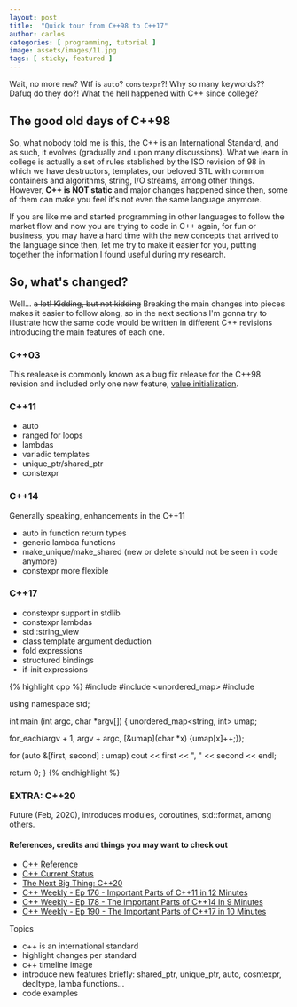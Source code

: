 ```yaml
---
layout: post
title:  "Quick tour from C++98 to C++17"
author: carlos
categories: [ programming, tutorial ]
image: assets/images/11.jpg
tags: [ sticky, featured ]
---
```

Wait, no more `new`? Wtf is `auto`? `constexpr`?! Why so many keywords?? Dafuq do they do?!
What the hell happened with C++ since college?


## The good old days of C++98

So, what nobody told me is this, the C++ is an International Standard, and as such, it evolves (gradually and upon many discussions).
What we learn in college is actually a set of rules stablished by the ISO revision of 98 in which we have destructors, templates,
our beloved STL with common containers and algorithms, string, I/O streams, among other things. However, **C++ is NOT static**
and major changes happened since then, some of them can make you feel it's not even the same language anymore.

If you are like me and started programming in other languages to follow the market flow and now you are trying
to code in C++ again, for fun or business, you may have a hard time with the new concepts that arrived to the language since then,
let me try to make it easier for you, putting together the information I found useful during my research.

## So, what's changed?

Well... ~~a lot! Kidding, but not kidding~~ Breaking the main changes into pieces makes it easier to follow along,
so in the next sections I'm gonna try to illustrate how the same code would be written in different C++ revisions
introducing the main features of each one.

### C++03

This realease is commonly known as a bug fix release for the C++98 revision and included only one new feature, 
[value initialization](https://en.cppreference.com/w/cpp/language/value_initialization).

### C++11

- auto
- ranged for loops
- lambdas
- variadic templates
- unique_ptr/shared_ptr
- constexpr

### C++14

Generally speaking, enhancements in the C++11
- auto in function return types
- generic lambda functions
- make_unique/make_shared (new or delete should not be seen in code anymore)
- constexpr more flexible

### C++17

- constexpr support in stdlib
- constexpr lambdas
- std::string_view
- class template argument deduction
- fold expressions
- structured bindings
- if-init expressions

{% highlight cpp %}
#include <iostream>
#include <unordered_map>
#include <algorithm>

using namespace std;

int main (int argc, char *argv[])
{
  unordered_map<string, int> umap;

  for_each(argv + 1, argv + argc, [&umap](char *x) {umap[x]++;});

  for (auto &[first, second] : umap)
    cout << first << ", " << second << endl;

  return 0;
}
{% endhighlight %}

### EXTRA: C++20

Future (Feb, 2020), introduces modules, coroutines, std::format, among others.


#### References, credits and things you may want to check out

- [C++ Reference](https://en.cppreference.com/w/)
- [C++ Current Status](https://isocpp.org/std/status)
- [The Next Big Thing: C++20](https://www.modernescpp.com/index.php/c-20-an-overview)
- [C++ Weekly - Ep 176 - Important Parts of C++11 in 12 Minutes](https://www.youtube.com/watch?v=D5n6xMUKU3A)
- [C++ Weekly - Ep 178 - The Important Parts of C++14 In 9 Minutes](https://www.youtube.com/watch?v=mXxNvaEdNHI)
- [C++ Weekly - Ep 190 - The Important Parts of C++17 in 10 Minutes](https://www.youtube.com/watch?v=QpFjOlzg1r4)

Topics
- c++ is an international standard
- highlight changes per standard
- c++ timeline image
- introduce new features briefly: shared_ptr, unique_ptr, auto, cosntexpr, decltype, lamba functions...
- code examples


